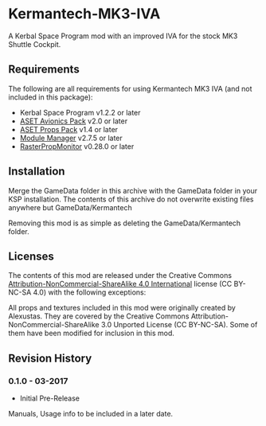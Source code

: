 # Kermantech-MK3-IVA
A Kerbal Space Program mod with an improved IVA for the stock MK3 Shuttle Cockpit.

## Requirements

The following are all requirements for using Kermantech MK3 IVA (and not included in this package):

* Kerbal Space Program v1.2.2 or later
* [ASET Avionics Pack](http://forum.kerbalspaceprogram.com/threads/129364) v2.0 or later
* [ASET Props Pack](http://forum.kerbalspaceprogram.com/threads/129305) v1.4 or later
* [Module Manager](http://forum.kerbalspaceprogram.com/threads/55219) v2.7.5 or later
* [RasterPropMonitor](http://forum.kerbalspaceprogram.com/threads/117471) v0.28.0 or later

## Installation

Merge the GameData folder in this archive with the GameData folder in your KSP installation.  The contents of this archive do not overwrite existing files anywhere but GameData/Kermantech

Removing this mod is as simple as deleting the GameData/Kermantech folder.

## Licenses

The contents of this mod are released under the Creative Commons [Attribution-NonCommercial-ShareAlike 4.0 International](http://creativecommons.org/licenses/by-nc-sa/4.0/) license (CC BY-NC-SA 4.0) with the following exceptions:

All props and textures included in this mod were originally created by Alexustas.  They are covered by the Creative Commons Attribution-NonCommercial-ShareAlike 3.0 Unported License (CC BY-NC-SA).
Some of them have been modified for inclusion in this mod.

## Revision History

### 0.1.0 - 03-2017
* Initial Pre-Release

Manuals, Usage info to be included in a later date.
